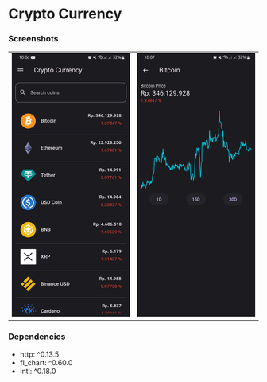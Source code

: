# Crypto Currency

### Screenshots

|||
|:------|----------------------------------:|
| ![](assets/screenshot/home.jpg) | ![](assets/screenshot/detail.jpg) |

### Dependencies

- http: ^0.13.5
- fl_chart: ^0.60.0
- intl: ^0.18.0
